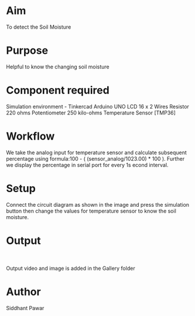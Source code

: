 # Aim
To detect the Soil Moisture
<br>

# Purpose
Helpful to know the changing soil moisture
<br>

# Component required
Simulation environment - Tinkercad
Arduino UNO
LCD 16 x 2 
Wires
Resistor 220 ohms 
Potentiometer 250 kilo-ohms
Temperature Sensor [TMP36]
<br>


# Workflow
We take the analog input for temperature sensor and calculate subsequent percentage using formula:100 - ( (sensor_analog/1023.00) * 100 ). Further we display the percentage in serial port for every 1s econd interval.
<br>

# Setup 
Connect the circuit diagram as shown in the image and press the simulation button then change the values for temperature sensor to know the soil moisture.

# Output


<br>

Output video and image is added in the Gallery folder
<br>

# Author
Siddhant Pawar